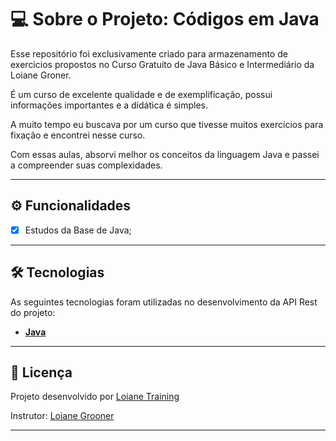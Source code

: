 # 💻 Sobre o Projeto: Códigos em Java

Esse repositório foi exclusivamente criado para armazenamento de exercicios propostos no Curso Gratuito de Java Básico e Intermediário da Loiane Groner.

É um curso de excelente qualidade e de exemplificação, possui informações importantes e a didática é simples.

A muito tempo eu buscava por um curso que tivesse muitos exercícios para fixação e encontrei nesse curso.

Com essas aulas, absorvi melhor os conceitos da linguagem Java e passei a compreender suas complexidades.

---

## ⚙️ Funcionalidades

- [x] Estudos da Base de Java;

---

## 🛠 Tecnologias

As seguintes tecnologias foram utilizadas no desenvolvimento da API Rest do projeto:

- **[Java](https://www.oracle.com/java)**

---

## 📝 Licença

Projeto desenvolvido por [Loiane Training](https://loiane.training/continuar-curso/java-basico)

Instrutor: [Loiane Grooner](https://loiane.training/continuar-curso/java-basico)

---